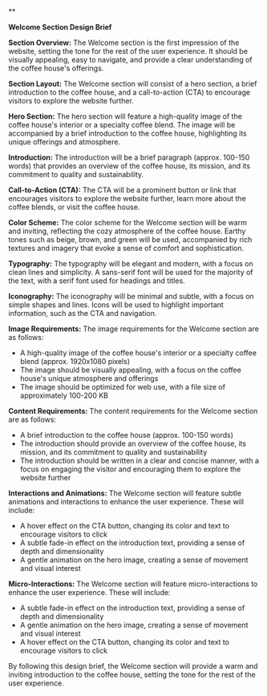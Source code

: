 **

**Welcome Section Design Brief**

**Section Overview:**
The Welcome section is the first impression of the website, setting the tone for the rest of the user experience. It should be visually appealing, easy to navigate, and provide a clear understanding of the coffee house's offerings.

**Section Layout:**
The Welcome section will consist of a hero section, a brief introduction to the coffee house, and a call-to-action (CTA) to encourage visitors to explore the website further.

**Hero Section:**
The hero section will feature a high-quality image of the coffee house's interior or a specialty coffee blend. The image will be accompanied by a brief introduction to the coffee house, highlighting its unique offerings and atmosphere.

**Introduction:**
The introduction will be a brief paragraph (approx. 100-150 words) that provides an overview of the coffee house, its mission, and its commitment to quality and sustainability.

**Call-to-Action (CTA):**
The CTA will be a prominent button or link that encourages visitors to explore the website further, learn more about the coffee blends, or visit the coffee house.

**Color Scheme:**
The color scheme for the Welcome section will be warm and inviting, reflecting the cozy atmosphere of the coffee house. Earthy tones such as beige, brown, and green will be used, accompanied by rich textures and imagery that evoke a sense of comfort and sophistication.

**Typography:**
The typography will be elegant and modern, with a focus on clean lines and simplicity. A sans-serif font will be used for the majority of the text, with a serif font used for headings and titles.

**Iconography:**
The iconography will be minimal and subtle, with a focus on simple shapes and lines. Icons will be used to highlight important information, such as the CTA and navigation.

**Image Requirements:**
The image requirements for the Welcome section are as follows:

* A high-quality image of the coffee house's interior or a specialty coffee blend (approx. 1920x1080 pixels)
* The image should be visually appealing, with a focus on the coffee house's unique atmosphere and offerings
* The image should be optimized for web use, with a file size of approximately 100-200 KB

**Content Requirements:**
The content requirements for the Welcome section are as follows:

* A brief introduction to the coffee house (approx. 100-150 words)
* The introduction should provide an overview of the coffee house, its mission, and its commitment to quality and sustainability
* The introduction should be written in a clear and concise manner, with a focus on engaging the visitor and encouraging them to explore the website further

**Interactions and Animations:**
The Welcome section will feature subtle animations and interactions to enhance the user experience. These will include:

* A hover effect on the CTA button, changing its color and text to encourage visitors to click
* A subtle fade-in effect on the introduction text, providing a sense of depth and dimensionality
* A gentle animation on the hero image, creating a sense of movement and visual interest

**Micro-Interactions:**
The Welcome section will feature micro-interactions to enhance the user experience. These will include:

* A subtle fade-in effect on the introduction text, providing a sense of depth and dimensionality
* A gentle animation on the hero image, creating a sense of movement and visual interest
* A hover effect on the CTA button, changing its color and text to encourage visitors to click

By following this design brief, the Welcome section will provide a warm and inviting introduction to the coffee house, setting the tone for the rest of the user experience.
